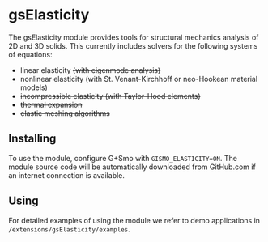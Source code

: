 # gsElasticity
The gsElasticity module provides tools for structural mechanics analysis of 2D and 3D solids. This currently includes solvers for the following systems of equations:
- linear elasticity ~~(with eigenmode analysis)~~
- nonlinear elasticity (with St. Venant-Kirchhoff or neo-Hookean material models)
- ~~incompressible elasticity (with Taylor-Hood elements)~~
- ~~thermal expansion~~
- ~~elastic meshing algorithms~~

## Installing
To use the module, configure G+Smo with `GISMO_ELASTICITY=ON`. The module source code will be automatically downloaded from GitHub.com if an internet connection is available.

## Using
For detailed examples of using the module we refer to demo applications in `/extensions/gsElasticity/examples`. 

